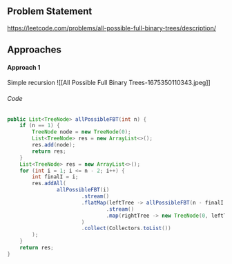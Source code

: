 ## Problem Statement
https://leetcode.com/problems/all-possible-full-binary-trees/description/

## Approaches
#### Approach 1
Simple recursion
![[All Possible Full Binary Trees-1675350110343.jpeg]]

###### Code
```java
public List<TreeNode> allPossibleFBT(int n) {  
    if (n == 1) {  
        TreeNode node = new TreeNode(0);  
        List<TreeNode> res = new ArrayList<>();  
        res.add(node);  
        return res;  
    }  
    List<TreeNode> res = new ArrayList<>();  
    for (int i = 1; i <= n - 2; i++) {  
        int finalI = i;  
        res.addAll(  
                allPossibleFBT(i)  
                        .stream()  
                        .flatMap(leftTree -> allPossibleFBT(n - finalI - 1)  
                                .stream()  
                                .map(rightTree -> new TreeNode(0, leftTree, rightTree))  
                        )  
                        .collect(Collectors.toList())  
        );  
    }  
    return res;  
}
```

